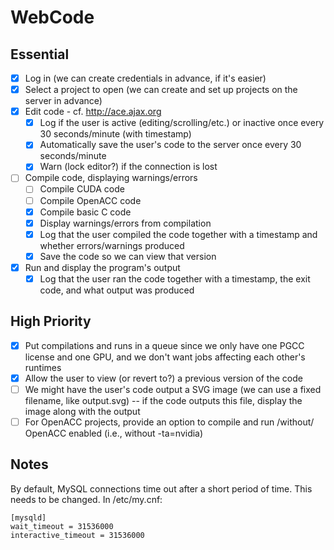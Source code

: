 # WebCode

## Essential
- [x] Log in (we can create credentials in advance, if it's easier)
- [x] Select a project to open (we can create and set up projects on the server in advance)
- [x] Edit code - cf. http://ace.ajax.org
  - [x] Log if the user is active (editing/scrolling/etc.) or inactive once every 30 seconds/minute (with timestamp)
  - [x] Automatically save the user's code to the server once every 30 seconds/minute
  - [x] Warn (lock editor?) if the connection is lost
- [ ] Compile code, displaying warnings/errors
  - [ ] Compile CUDA code
  - [ ] Compile OpenACC code
  - [x] Compile basic C code
  - [x] Display warnings/errors from compilation
  - [x] Log that the user compiled the code together with a timestamp and whether errors/warnings produced
  - [x] Save the code so we can view that version
- [x] Run and display the program's output
  - [x] Log that the user ran the code together with a timestamp, the exit code, and what output was produced

## High Priority
- [x] Put compilations and runs in a queue since we only have one PGCC license and one GPU, and we don't want jobs affecting each other's runtimes
- [x] Allow the user to view (or revert to?) a previous version of the code
- [ ] We might have the user's code output a SVG image (we can use a fixed filename, like output.svg) -- if the code outputs this file, display the image along with the output
- [ ] For OpenACC projects, provide an option to compile and run /without/ OpenACC enabled (i.e., without -ta=nvidia)

## Notes

By default, MySQL connections time out after a short period of time.  This needs to be changed.  In /etc/my.cnf:
```
[mysqld]
wait_timeout = 31536000
interactive_timeout = 31536000
```
